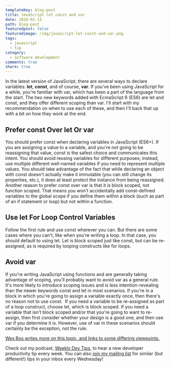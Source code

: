 ```yaml
---
templateKey: blog-post
title: JavaScript let const and var
date: 2018-02-13
path: blog-post
featuredpost: false
featuredimage: /img/javascript-let-const-and-var.png
tags:
  - javascript
  - tip
category:
  - software development
comments: true
share: true
---
```


In the latest version of JavaScript, there are several ways to declare variables: **let**, **const**, and of course, **var**. If you've been using JavaScript for a while, you're familiar with var, which has been a part of the language from the start. The two new keywords added with EcmaScript 6 (ES6) are let and const, and they offer different scoping than var. I'll start with my recommendation on when to use each of these, and then I'll back that up with a bit on how they work at the end.

## Prefer const Over let Or var

You should prefer const when declaring variables in JavaScript (ES6+). If you are assigning a value to a variable, and you're not going to be reassigning that value, const is the safest choice and communicates this intent. You should avoid reusing variables for different purposes; instead, use multiple different well-named variables if you need to represent multiple values. You should take advantage of the fact that while declaring an object with const doesn't actually make it immutable (you can still change its properties, etc.), it does at least protect the instance from being reassigned. Another reason to prefer const over var is that it is block scoped, not function scoped. That means you won't accidentally add const-defined variables to the global scope if you define them within a block (such as part of an if statement or loop) but not within a function.

## Use let For Loop Control Variables

Follow the first rule and use const wherever you can. But there are some cases where you can't, like when you're writing a loop. In that case, you should default to using let. Let is block scoped just like const, but can be re-assigned, as is required by looping constructs like for loops.

## Avoid var

If you're writing JavaScript using functions and are generally taking advantage of scoping, you'll probably want to avoid var as a general rule. It's more likely to introduce scoping issues and is less intention-revealing than the newer keywords const and let in most scenarios. If you're in a block in which you're going to assign a variable exactly once, then there's no reason not to use const.  If you need a variable to be re-assigned as part of a loop construct, choose let, which is block scoped. If you need a variable that isn't block scoped and/or that you're going to want to re-assign, then first consider whether your design is a good one, and then use var if you determine it is. However, use of var in these scenarios should certainly be the exception, not the rule.

[Wes Bos writes more on this topic, and links to some differing viewpoints.](http://wesbos.com/javascript-scoping/)

Check out my podcast, [Weekly Dev Tips](http://www.weeklydevtips.com/), to hear a new developer productivity tip every week. You can also [join my mailing list](/tips) for similar (but different!) tips in your inbox every Wednesday!
